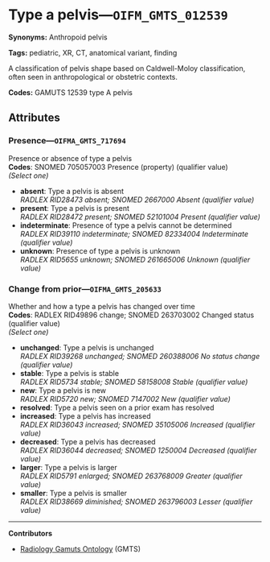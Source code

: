 # Type a pelvis—`OIFM_GMTS_012539`

**Synonyms:** Anthropoid pelvis

**Tags:** pediatric, XR, CT, anatomical variant, finding

A classification of pelvis shape based on Caldwell-Moloy classification, often seen in anthropological or obstetric contexts.

**Codes:** GAMUTS 12539 type A pelvis

## Attributes

### Presence—`OIFMA_GMTS_717694`

Presence or absence of type a pelvis  
**Codes**: SNOMED 705057003 Presence (property) (qualifier value)  
*(Select one)*

- **absent**: Type a pelvis is absent  
_RADLEX RID28473 absent; SNOMED 2667000 Absent (qualifier value)_
- **present**: Type a pelvis is present  
_RADLEX RID28472 present; SNOMED 52101004 Present (qualifier value)_
- **indeterminate**: Presence of type a pelvis cannot be determined  
_RADLEX RID39110 indeterminate; SNOMED 82334004 Indeterminate (qualifier value)_
- **unknown**: Presence of type a pelvis is unknown  
_RADLEX RID5655 unknown; SNOMED 261665006 Unknown (qualifier value)_

### Change from prior—`OIFMA_GMTS_205633`

Whether and how a type a pelvis has changed over time  
**Codes**: RADLEX RID49896 change; SNOMED 263703002 Changed status (qualifier value)  
*(Select one)*

- **unchanged**: Type a pelvis is unchanged  
_RADLEX RID39268 unchanged; SNOMED 260388006 No status change (qualifier value)_
- **stable**: Type a pelvis is stable  
_RADLEX RID5734 stable; SNOMED 58158008 Stable (qualifier value)_
- **new**: Type a pelvis is new  
_RADLEX RID5720 new; SNOMED 7147002 New (qualifier value)_
- **resolved**: Type a pelvis seen on a prior exam has resolved  
- **increased**: Type a pelvis has increased  
_RADLEX RID36043 increased; SNOMED 35105006 Increased (qualifier value)_
- **decreased**: Type a pelvis has decreased  
_RADLEX RID36044 decreased; SNOMED 1250004 Decreased (qualifier value)_
- **larger**: Type a pelvis is larger  
_RADLEX RID5791 enlarged; SNOMED 263768009 Greater (qualifier value)_
- **smaller**: Type a pelvis is smaller  
_RADLEX RID38669 diminished; SNOMED 263796003 Lesser (qualifier value)_

---

**Contributors**

- [Radiology Gamuts Ontology](https://gamuts.net/) (GMTS)